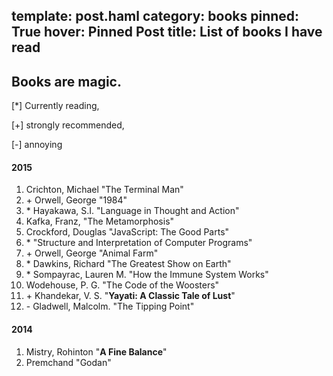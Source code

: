 template: post.haml
category: books
pinned: True
hover: Pinned Post
title: List of books I have read
---
Books are magic.
---

[\*] Currently reading,

[+] strongly recommended,

[-] annoying

#### 2015

1. Crichton, Michael "The Terminal Man"
2. \+ Orwell, George "1984"
3. \* Hayakawa, S.I. "Language in Thought and Action"
4. Kafka, Franz, "The Metamorphosis"
5. Crockford, Douglas "JavaScript: The Good Parts"
6. \* "Structure and Interpretation of Computer Programs"
7. \+ Orwell, George "Animal Farm"
8. \* Dawkins, Richard "The Greatest Show on Earth"
9. \* Sompayrac, Lauren M. "How the Immune System Works"
10. Wodehouse, P. G. "The Code of the Woosters"
11. \+ Khandekar, V. S. "**Yayati: A Classic Tale of Lust**"
12. \- Gladwell, Malcolm. "The Tipping Point"

#### 2014

1. Mistry, Rohinton "**A Fine Balance**"
2. Premchand "Godan"
